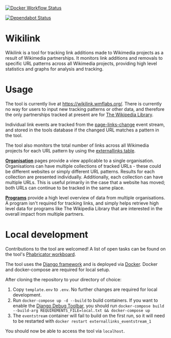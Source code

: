 [![Docker Workflow Status](https://github.com/WikipediaLibrary/externallinks/workflows/Docker/badge.svg)](https://github.com/WikipediaLibrary/externallinks/actions?query=workflow%3ADocker)


[![Dependabot Status](https://api.dependabot.com/badges/status?host=github&repo=WikipediaLibrary/externallinks)](https://dependabot.com)

# Wikilink
Wikilink is a tool for tracking link additions made to Wikimedia projects as a result of Wikimedia partnerships. It monitors link additions and removals to specific URL patterns across all Wikimedia projects, providing high level statistics and graphs for analysis and tracking.

# Usage
The tool is currently live at https://wikilink.wmflabs.org/. There is currently no way for users to input new tracking patterns or other data, and therefore the only partnerships tracked at present are for [The Wikipedia Library](https://meta.wikimedia.org/wiki/The_Wikipedia_Library).

Individual link events are tracked from the [page-links-change](https://stream.wikimedia.org/?doc#!/Streams/get_v2_stream_page_links_change) event stream, and stored in the tools database if the changed URL matches a pattern in the tool.

The tool also monitors the total number of links across all Wikimedia projects for each URL pattern by using the [externallinks table](https://www.mediawiki.org/wiki/Manual:Externallinks_table).

**[Organisation](https://wikilink.wmflabs.org/organisations/)** pages provide a view applicable to a single organisation. Organisations can have multiple collections of tracked URLs - these could be different websites or simply different URL patterns. Results for each collection are presented individually. Additionally, each collection can have multiple URLs. This is useful primarily in the case that a website has moved; both URLs can continue to be tracked in the same place.

**[Programs](https://wikilink.wmflabs.org/programs/)** provide a high level overview of data from multiple organisations. A program isn't required for tracking links, and simply helps retrieve high level data for programs like The Wikipedia Library that are interested in the overall impact from multiple partners.

# Local development

Contributions to the tool are welcomed! A list of open tasks can be found on the tool's [Phabricator workboard](https://phabricator.wikimedia.org/project/view/4082/).

The tool uses the [Django framework](https://www.djangoproject.com/) and is deployed via [Docker](https://www.docker.com/). Docker and docker-compose are required for local setup.

After cloning the repository to your directory of choice:
1. Copy `template.env` to `.env`. No further changes are required for local development.
2. Run `docker-compose up -d --build` to build containers. If you want to enable the [Django Debug Toolbar](https://django-debug-toolbar.readthedocs.io/en/latest/index.html), you should run `docker-compose build --build-arg REQUIREMENTS_FILE=local.txt && docker-compose up`
3. The `eventstream` container will fail to build on the first run, so it will need to be restarted with `docker restart externallinks_eventstream_1`

You should now be able to access the tool via `localhost`.
